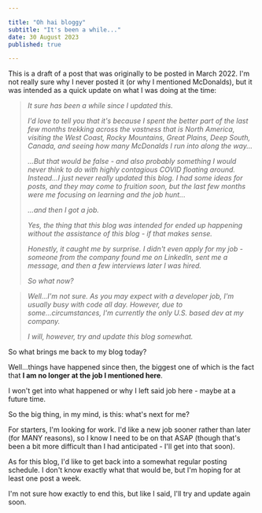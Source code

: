 ```yaml
---

title: "Oh hai bloggy"
subtitle: "It's been a while..."
date: 30 August 2023
published: true

---
```


This is a draft of a post that was originally to be posted in March 2022. I'm not really sure why I never posted it (or why I mentioned McDonalds), but it was intended as a quick update on what I was doing at the time:

> *It sure has been a while since I updated this.*
>
> *I'd love to tell you that it's because I spent the better part of the last few months trekking across the vastness that is North America, visiting the West Coast, Rocky Mountains, Great Plains, Deep South, Canada, and seeing how many McDonalds I run into along the way...*
>
> *...But that would be false - and also probably something I would never think to do with highly contagious COVID floating around. Instead...I just never really updated this blog. I had some ideas for posts, and they may come to fruition soon, but the last few months were me focusing on learning and the job hunt...*
> 
> *...and then I got a job.*
>
> *Yes, the thing that this blog was intended for ended up happening without the assistance of this blog - if that makes sense.*
>
> *Honestly, it caught me by surprise. I didn't even apply for my job - someone from the company found me on LinkedIn, sent me a message, and then a few interviews later I was hired.*
>
> *So what now?*

> *Well...I'm not sure. As you may expect with a developer job, I'm usually busy with code all day. However, due to some...circumstances, I'm currently the only U.S. based dev at my company.*
> 
> *I will, however, try and update this blog somewhat.*

So what brings me back to my blog today?

Well...things have happened since then, the biggest one of which is the fact that __I am no longer at the job I mentioned here__.

I won't get into what happened or why I left said job here - maybe at a future time.

So the big thing, in my mind, is this: what's next for me? 

For starters, I'm looking for work. I'd like a new job sooner rather than later (for MANY reasons), so I know I need to be on that ASAP (though that's been a bit more difficult than I had anticipated - I'll get into that soon).

As for this blog, I'd like to get back into a somewhat regular posting schedule. I don't know exactly what that would be, but I'm hoping for at least one post a week.

I'm not sure how exactly to end this, but like I said, I'll try and update again soon.